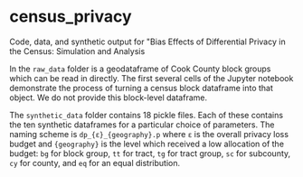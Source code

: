 # census_privacy
Code, data, and synthetic output for "Bias Effects of Differential Privacy in the Census: Simulation and Analysis


In the `raw_data` folder is a geodataframe of Cook County block groups which can be read in directly. The first several cells of the Jupyter notebook demonstrate the process of turning a census block dataframe into that object.  We do not provide this block-level dataframe.

The `synthetic_data` folder contains 18 pickle files.  Each of these contains the ten synthetic dataframes for a particular choice of parameters.  The naming scheme is `dp_{ε}_{geography}.p` where `ε` is the overall privacy loss budget and `{geography}` is the level which received a low allocation of the budget: `bg` for block group, `tt` for tract, `tg` for tract group, `sc` for subcounty, `cy` for county, and `eq` for an equal distribution.
